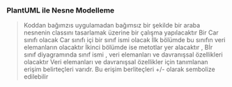 ### PlantUML ile Nesne Modelleme 
> Koddan bağımzıs uygulamadan bağımsız bir şekilde bir araba nesnenin classını tasarlamak üzerine bir çalışma yapılacaktır
> Bir Car sınıfı olacak
> Car sınıfı içi bir sınıf ismi olacak
> İlk bölümde bu sınıfın veri elemanların olacaktır
> İkinci bölümde ise metotlar yer alacaktır ,
> Bİr sınıf diyagramında sınıf ismi , veri elemanları ve davranışsal özellikleri olacaktır
> Veri elemanları ve davranışsal özellikler için tanımlanan erişim belirteçleri varıdr. Bu erişim berliteçleri +/- olarak sembolize edilebilir
> 